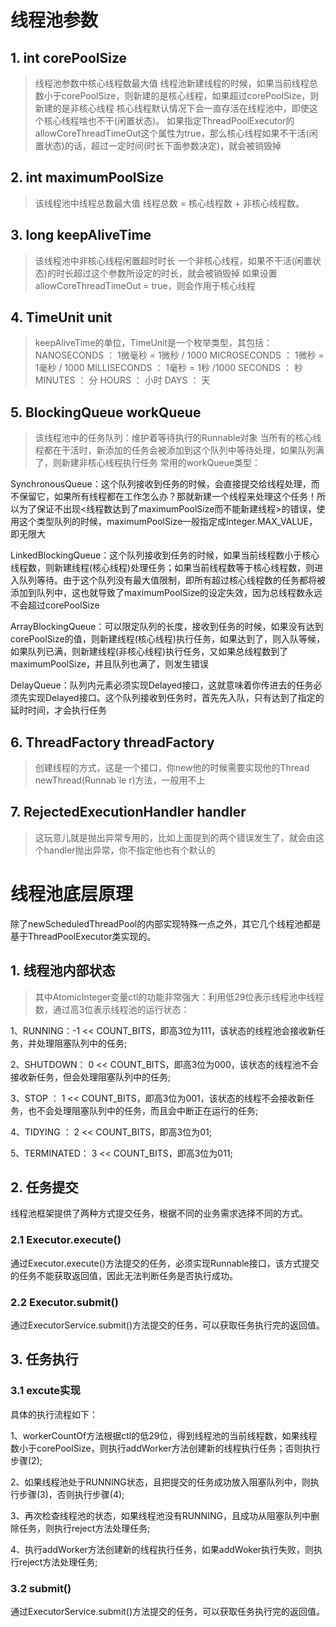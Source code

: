 # 线程池参数
## 1. int corePoolSize
> 线程池参数中核心线程数最大值
  线程池新建线程的时候，如果当前线程总数小于corePoolSize，则新建的是核心线程，如果超过corePoolSize，则新建的是非核心线程
核心线程默认情况下会一直存活在线程池中，即使这个核心线程啥也不干(闲置状态)。
如果指定ThreadPoolExecutor的allowCoreThreadTimeOut这个属性为true，那么核心线程如果不干活(闲置状态)的话，超过一定时间(时长下面参数决定)，就会被销毁掉
## 2. int maximumPoolSize
> 该线程池中线程总数最大值
线程总数 = 核心线程数 + 非核心线程数。
## 3. long keepAliveTime
> 该线程池中非核心线程闲置超时时长
一个非核心线程，如果不干活(闲置状态)的时长超过这个参数所设定的时长，就会被销毁掉
如果设置allowCoreThreadTimeOut = true，则会作用于核心线程
## 4. TimeUnit unit
> keepAliveTime的单位，TimeUnit是一个枚举类型，其包括：
NANOSECONDS ： 1微毫秒 = 1微秒 / 1000
MICROSECONDS ： 1微秒 = 1毫秒 / 1000
MILLISECONDS ： 1毫秒 = 1秒 /1000
SECONDS ： 秒
MINUTES ： 分
HOURS ： 小时
DAYS ： 天
## 5. BlockingQueue<Runnable> workQueue
> 该线程池中的任务队列：维护着等待执行的Runnable对象
当所有的核心线程都在干活时，新添加的任务会被添加到这个队列中等待处理，如果队列满了，则新建非核心线程执行任务
常用的workQueue类型：

SynchronousQueue：这个队列接收到任务的时候，会直接提交给线程处理，而不保留它，如果所有线程都在工作怎么办？那就新建一个线程来处理这个任务！所以为了保证不出现<线程数达到了maximumPoolSize而不能新建线程>的错误，使用这个类型队列的时候，maximumPoolSize一般指定成Integer.MAX_VALUE，即无限大

LinkedBlockingQueue：这个队列接收到任务的时候，如果当前线程数小于核心线程数，则新建线程(核心线程)处理任务；如果当前线程数等于核心线程数，则进入队列等待。由于这个队列没有最大值限制，即所有超过核心线程数的任务都将被添加到队列中，这也就导致了maximumPoolSize的设定失效，因为总线程数永远不会超过corePoolSize

ArrayBlockingQueue：可以限定队列的长度，接收到任务的时候，如果没有达到corePoolSize的值，则新建线程(核心线程)执行任务，如果达到了，则入队等候，如果队列已满，则新建线程(非核心线程)执行任务，又如果总线程数到了maximumPoolSize，并且队列也满了，则发生错误

DelayQueue：队列内元素必须实现Delayed接口，这就意味着你传进去的任务必须先实现Delayed接口。这个队列接收到任务时，首先先入队，只有达到了指定的延时时间，才会执行任务
## 6. ThreadFactory threadFactory
> 创建线程的方式，这是一个接口，你new他的时候需要实现他的Thread newThread(Runnab`le r)方法，一般用不上
## 7. RejectedExecutionHandler handler
> 这玩意儿就是抛出异常专用的，比如上面提到的两个错误发生了，就会由这个handler抛出异常，你不指定他也有个默认的
# 线程池底层原理
除了newScheduledThreadPool的内部实现特殊一点之外，其它几个线程池都是基于ThreadPoolExecutor类实现的。
## 1. 线程池内部状态
> 其中AtomicInteger变量ctl的功能非常强大：利用低29位表示线程池中线程数，通过高3位表示线程池的运行状态：

1、RUNNING：-1 << COUNT_BITS，即高3位为111，该状态的线程池会接收新任务，并处理阻塞队列中的任务;  

2、SHUTDOWN： 0 << COUNT_BITS，即高3位为000，该状态的线程池不会接收新任务，但会处理阻塞队列中的任务;  

3、STOP ： 1 << COUNT_BITS，即高3位为001，该状态的线程不会接收新任务，也不会处理阻塞队列中的任务，而且会中断正在运行的任务;  

4、TIDYING ： 2 << COUNT_BITS，即高3位为01;  

5、TERMINATED： 3 << COUNT_BITS，即高3位为011;  

## 2. 任务提交
线程池框架提供了两种方式提交任务，根据不同的业务需求选择不同的方式。
### 2.1 Executor.execute()
通过Executor.execute()方法提交的任务，必须实现Runnable接口，该方式提交的任务不能获取返回值，因此无法判断任务是否执行成功。
### 2.2 Executor.submit()
通过ExecutorService.submit()方法提交的任务，可以获取任务执行完的返回值。
## 3. 任务执行
### 3.1 excute实现
具体的执行流程如下：

1、workerCountOf方法根据ctl的低29位，得到线程池的当前线程数，如果线程数小于corePoolSize，则执行addWorker方法创建新的线程执行任务；否则执行步骤(2);  

2、如果线程池处于RUNNING状态，且把提交的任务成功放入阻塞队列中，则执行步骤(3)，否则执行步骤(4);  

3、再次检查线程池的状态，如果线程池没有RUNNING，且成功从阻塞队列中删除任务，则执行reject方法处理任务;  

4、执行addWorker方法创建新的线程执行任务，如果addWoker执行失败，则执行reject方法处理任务;  

### 3.2 submit()
通过ExecutorService.submit()方法提交的任务，可以获取任务执行完的返回值。

